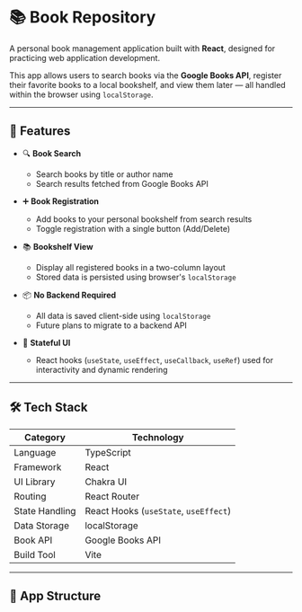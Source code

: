 # 📚 Book Repository

A personal book management application built with **React**, designed for practicing web application development.

This app allows users to search books via the **Google Books API**, register their favorite books to a local bookshelf, and view them later — all handled within the browser using `localStorage`.

---

## 🚀 Features

- 🔍 **Book Search**
  - Search books by title or author name
  - Search results fetched from Google Books API

- ➕ **Book Registration**
  - Add books to your personal bookshelf from search results
  - Toggle registration with a single button (Add/Delete)

- 📚 **Bookshelf View**
  - Display all registered books in a two-column layout
  - Stored data is persisted using browser's `localStorage`

- 📦 **No Backend Required**
  - All data is saved client-side using `localStorage`
  - Future plans to migrate to a backend API

- 🔄 **Stateful UI**
  - React hooks (`useState`, `useEffect`, `useCallback`, `useRef`) used for interactivity and dynamic rendering

---

## 🛠️ Tech Stack

| Category        | Technology               |
|----------------|---------------------------|
| Language        | TypeScript                |
| Framework       | React                     |
| UI Library      | Chakra UI                 |
| Routing         | React Router              |
| State Handling  | React Hooks (`useState`, `useEffect`) |
| Data Storage    | localStorage              |
| Book API        | Google Books API          |
| Build Tool      | Vite                      |

---

## 🧱 App Structure


